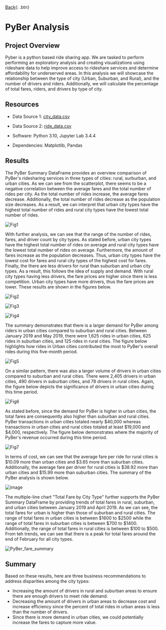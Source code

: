 [Back](https://dosanity.github.io/){: .btn}

# PyBer Analysis

## Project Overview

Pyber is a python based ride sharing app. We are tasked to perform performing an exploratory analysis and creating visualizations using rideshare data to help improve access to rideshare services and determine affordability for underserved areas. In this analysis we will showcase the relationship between the type of city (Urban, Suburban, and Rural), and the number of drivers and riders. Additionally, we will calculate the percentage of total fares, riders, and drivers by type of city. 

## Resources

+ Data Source 1: [city_data.csv](https://github.com/dosanity/PyBer_Analysis/files/9334216/city_data.csv)

+ Data Source 2: [ride_data.csv](https://github.com/dosanity/PyBer_Analysis/files/9334217/ride_data.csv)

+ Software: Python 3.10, Jupyter Lab 3.4.4

+ Dependencies: Matplotlib, Pandas

## Results

The PyBer Summary DataFrame provides an overview comparison of PyBer's ridesharing services in three types of cities: rural, surburban, and urban cities. As we can see from the scatterplot, there seems to be a negative correlation between the average fares and the total number of rides per city. As the total number of rides increase, the average fares decrease. Additionally, the total number of rides decrease as the population size decreases. As a result, we can interpret that urban city types have the highest total number of rides and rural city types have the lowest total number of rides. 

![Fig1](https://user-images.githubusercontent.com/29410712/184557227-feb52048-a434-47c6-88e2-61048f7f059e.png)

With further analysis, we can see that the range of the number of rides, fares, and driver count by city types. As stated before, urban city types have the highest total number of rides on average and rural city types have the lowest total number of rides on average. Furthermore, the amount of fares increase as the population decreases. Thus, urban city types have the lowest cost for fares and rural city types of the highest cost for fares. Finally, the there are less drivers for rural than suburban and urban city types. As a result, this follows the idea of supply and demand. With rural city types having less drivers, the fare prices are higher since there is less competition. Urban city types have more drivers, thus the fare prices are lower. These results are shown in the figures below.

![Fig2](https://user-images.githubusercontent.com/29410712/184557455-661ba7bb-c7a9-471a-a939-9f4685c7b94b.png)

![Fig3](https://user-images.githubusercontent.com/29410712/184557517-e9c84bb8-1536-4f86-8f78-8cf45e6e927b.png)

![Fig4](https://user-images.githubusercontent.com/29410712/184557530-600b6235-b2ee-44d5-a468-8e5d2fff55bf.png)

The summary demonstrates that there is a larger demand for PyBer among riders in urban cities compared to suburban and rural cities. Between January 2019 and May 2019, there were 1,625 rides in urban cities, 625 rides in suburban cities, and 125 rides in rural cities. The figure below highlights how rides in Urban cities contributed the most to PyBer's overall rides during this five-month period.

![Fig5](https://user-images.githubusercontent.com/29410712/184557727-126f17d5-8a97-410b-b8f0-bd8e30e9b67f.png)

On a similar pattern, there was also a larger volume of drivers in urban cities compared to suburban and rural cities. There were 2,405 drivers in urban cities, 490 drivers in suburban cities, and 78 drivers in rural cities. Again, the figure below depicts the significance of drivers in urban cities during this time period.

![Fig6](https://user-images.githubusercontent.com/29410712/184557743-1219c275-d9db-42a0-ae43-7f195a2bcc19.png)

As stated before, since the demand for PyBer is higher in urban cities, the total fares are consequently also higher than suburban and rural cities. PyBer transactions in urban cities totaled nearly $40,000 whereas transactions in urban cities and rural cities totaled at least $19,000 and $4,000, respectively. The figure below demonstrates where the majority of PyBer's revenue occurred during this time period.

![Fig7](https://user-images.githubusercontent.com/29410712/184557767-f88fd1ed-f11c-4550-88c5-ce8bfa6683fe.png)

In terms of cost, we can see that the average fare per ride for rural cities is $10.09 more than urban cities and $3.65 more than suburban cities. Additionally, the average fare per driver for rural cities is $38.92 more than urban cities and $15.99 more than suburban cities. The summary of the PyBer analysis is shown below.

![image](https://user-images.githubusercontent.com/29410712/184557916-48667254-02a4-4116-a4a1-9b17efad946d.png)

The multiple-line chart "Total Fare by City Type" further supports the PyBer Summary DataFrame by providing trends of total fares in rural, suburban, and urban cities between January 2019 and April 2019. As we can see, the total fares for urban is higher than those of suburban and rural cities. The range of total fares in urban cities is between $1600 to $2500 while the range of total fares in suburban cities is between $700 to $1400. Additionally, the range of total fares in rural cities is between $100 to $500. From teh trends, we can see that there is a peak for total fares around the end of February for all city types. 

![PyBer_fare_summary](https://user-images.githubusercontent.com/29410712/184557886-086327d9-c17f-4cd2-bea4-335167630c77.png)

## Summary

Based on these results, here are three business recommendations to address disparities among the city types:

+ Increasing the amount of drivers in rural and suburban areas to ensure there are enough drivers to meet ride demand. 
+ Decreasing the amount of drivers in urban areas to decrease cost and increase efficiency since the percent of total rides in urban areas is less than the number of drivers. 
+ Since there is more demand in urban cities, we could potentially increase the fares to capture more value.